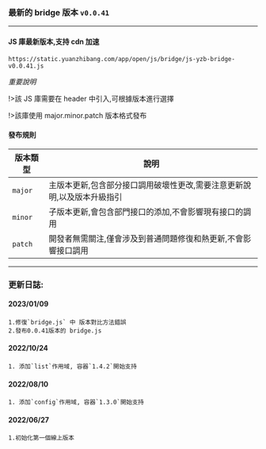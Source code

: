 ### 最新的 bridge 版本 `v0.0.41`

---

#### JS 庫最新版本,支持 cdn 加速

`https://static.yuanzhibang.com/app/open/js/bridge/js-yzb-bridge-v0.0.41.js`

_重要說明_

!>該 JS 庫需要在 header 中引入,可根據版本進行選擇

!>該庫使用 major.minor.patch 版本格式發布

#### 發布規則

| 版本類型 | 說明                                                                    |
| -------- | ----------------------------------------------------------------------- |
| `major`  | 主版本更新,包含部分接口調用破壞性更改,需要注意更新說明,以及版本升級指引 |
| `minor`  | 子版本更新,會包含部門接口的添加,不會影響現有接口的調用                  |
| `patch`  | 開發者無需關注,僅會涉及到普通問題修復和熱更新,不會影響接口調用          |

---

### 更新日誌:

#### 2023/01/09

```
1.修復`bridge.js` 中 版本對比方法錯誤
2.發布0.0.41版本的 bridge.js
```

#### 2022/10/24

```
1. 添加`list`作用域, 容器`1.4.2`開始支持
```

#### 2022/08/10

```
1. 添加`config`作用域, 容器`1.3.0`開始支持
```

#### 2022/06/27

```
1.初始化第一個線上版本
```
